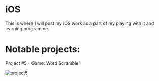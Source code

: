 # iOS

This is where I will post my iOS work as a part of my playing with it and learning programme.

# Notable projects:

Project #5 - Game: Word Scramble

![project5](https://cloud.githubusercontent.com/assets/4595787/8850985/a466d45c-314c-11e5-860f-f5eb47204a29.png)
